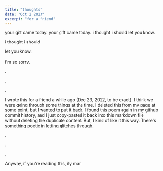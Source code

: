 ```yaml
---
title: "thoughts"
date: "Oct 2 2023" 
excerpt: "for a friend"
---
```



your gift came today.
your gift came today.
i thought i should 
let you know.


i thought i should 


let you know.
<br/>
<br/>
i'm so sorry.


.

.

.

I wrote this for a friend a while ago (Dec 23, 2022, to be exact). I think we were going through some things at the time. 
I deleted this from my page at some point, but I wanted to put it back. I found this poem again in my github commit history, and I just copy-pasted it back into this markdown file without deleting the duplicate content. But, I kind of like it this way. There's something poetic in letting glitches through.

.

.

.


Anyway, if you're reading this, ily man